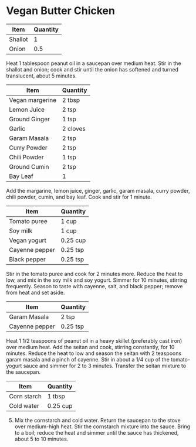 # Vegan Butter Chicken 

| Item            | Quantity | 
|-----------------|----------|
| Shallot         | 1        |
| Onion           | 0.5      |

Heat 1 tablespoon peanut oil in a saucepan over medium heat. Stir in the shallot and onion; cook and stir until the onion has softened and turned translucent, about 5 minutes. 

| Item            | Quantity | 
|-----------------|----------|
| Vegan margerine | 2 tbsp   |
| Lemon Juice     | 2 tsp    |
| Ground Ginger   | 1 tsp    |
| Garlic          | 2 cloves |
| Garam Masala    | 2 tsp    |
| Curry Powder    | 2 tsp    |
| Chili Powder    | 1 tsp    |
| Ground Cumin    | 2 tsp    |
| Bay Leaf        | 1        |

Add the margarine, lemon juice, ginger, garlic, garam masala, curry powder, chili powder, cumin, and bay leaf. Cook and stir for 1 minute.

| Item            | Quantity | 
|-----------------|----------|
| Tomato puree    | 1 cup    |
| Soy milk        | 1 cup    |
| Vegan yogurt    | 0.25 cup |
| Cayenne pepper  | 0.25 tsp |
| Black pepper    | 0.25 tsp |

Stir in the tomato puree and cook for 2 minutes more. Reduce the heat to low, and mix in the soy milk and soy yogurt. Simmer for 10 minutes, stirring frequently. Season to taste with cayenne, salt, and black pepper; remove from heat and set aside.

| Item            | Quantity | 
|-----------------|----------|
| Garam Masala    | 2 tsp    |
| Cayenne pepper  | 0.25 tsp |

Heat 1 1/2 teaspoons of peanut oil in a heavy skillet (preferably cast iron) over medium heat. Add the seitan and cook, stirring constantly, for 10 minutes. Reduce the heat to low and season the seitan with 2 teaspoons garam masala and a pinch of cayenne. Stir in about a 1/4 cup of the tomato-yogurt sauce and simmer for 2 to 3 minutes. Transfer the seitan mixture to the saucepan.

| Item            | Quantity | 
|-----------------|----------|
| Corn starch     | 1 tbsp   |
| Cold water      | 0.25 cup |

5. Mix the cornstarch and cold water. Return the saucepan to the stove over medium-high heat. Stir the cornstarch mixture into the sauce. Bring to a boil; reduce the heat and simmer until the sauce has thickened, about 5 to 10 minutes.

